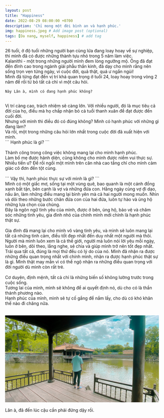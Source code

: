 ```yaml
---
layout: post
title: "Happiness"
date: 2022-08-29 08:00:00 +0700
description: 'Chỉ mong một đời bình an và hạnh phúc.'
img: happiness.jpeg # Add image post (optional)
tags: [Da nang, myself, happiness] # add tag
---
```

26 tuổi, ở độ tuổi những người bạn cùng lứa đang loay hoay về sự nghiệp, thì mình đã có được những thành tựu nhỏ trong 5 năm làm việc.
<br>
Kalanithi - một trong những người mình đem lòng ngưỡng mộ. Ông đã đạt đến đỉnh cao trong ngành giải phẫu thần kinh, đã dạy cho mình rằng nên sống trọn vẹn từng ngày, vì cuộc đời, quả thật, quá ư ngắn ngủi!
<br>
Mình đã từng đạt đến vị trí khá quan trọng ở tuổi 24, loay hoay trong vòng 2 năm để rồi từ bỏ tất cả chỉ vì một câu hỏi.
<br>
```
Này Lân à, mình có đang hạnh phúc không?
```
<br>
Vị trí càng cao, trách nhiệm sẽ càng lớn. Với nhiều người, đó là mục tiêu cả đời của họ, điều mà họ chấp nhận bỏ cả tuổi thanh xuân để đạt được đến cuối đời.
<br>
Nhưng với mình thì điều đó có đúng không? Mình có hạnh phúc với những gì đang làm?
<br>
Và rồi, một trong những câu hỏi lớn nhất trong cuộc đời đã xuất hiện với mình.
<br>
```
Hạnh phúc là gì?
```
<br>
<br>
Thành công trong công việc không mang lại cho mình hạnh phúc.
<br>
Làm bố mẹ được hãnh diện, cũng không cho mình được niềm vui thực sự.
<br>
Nhiều tiền ư? Để rồi ngồi một mình trên căn nhà cao tầng chỉ cho mình cảm giác cô đơn đến tột cùng.
<br>
<br>
```
Vậy thì, hạnh phúc thực sự với mình là gì?
```
<br>
Mình có một giấc mơ, sống tại một vùng quê, bao quanh là một cánh đồng xanh bất tận, bên cạnh là vợ và những đứa con. Hằng ngày cùng vợ đi dạo, nấu ăn, làm những điều mang lại bình yên mà cả hai người mong muốn. Nhìn và dõi theo những bước chân đứa con của hai đứa, luôn tự hào và ủng hộ những lựa chọn của chúng.
<br>
Đây là ngôn ngữ tình yêu của mình, được ở bên, ủng hộ, bảo vệ và chăm sóc những tình yêu, gia đình nhỏ của chính mình mới chính là hạnh phúc thật sự.
<br>
<br>
Gia đình đã mang lại cho mình vô vàng tình yêu, và mình sẽ luôn mang lại tất cả những tình cảm, điều tốt đẹp nhất đến duy nhất một người mà thôi. Người mà mình luôn xem là cả thế giới, người mà luôn nói lời yêu mỗi ngày, luôn ở bên, dõi theo, lắng nghe, sẻ chia và giúp mình trở nên tốt đẹp nhất.
<br>
Trải qua tất cả, đúng là mọi thứ đều có lý do của nó. Mình đã nhận ra được những điều quan trọng nhất với chính mình, nhận ra được hạnh phúc thật sự là gì. Mình thật may mắn vì có thể ngộ nhận ra những điều quan trọng với đời người dù mình còn rất trẻ.
<br>
<br>
Cơ duyên, định mệnh, tất cả chỉ là những biến số không lường trước trong cuộc sống.
<br>
Tương lai của mình, mình sẽ không để ai quyết định nó, dù cho có là thần thánh phương nào.
<br>
Hạnh phúc của mình, mình sẽ tự cố gắng để nắm lấy, cho dù có khó khăn thế nào đi chăng nữa.
<br>
<br>


![Happiness2](/assets/img/happiness-2.jpeg#w100)
<p class="center">
Lân à, đã đến lúc cậu cần phải đứng dậy rồi.
</p>

